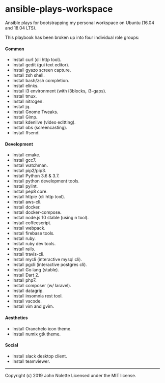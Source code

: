 # ansible-plays-workspace

Ansible plays for bootstrapping my personal workspace on Ubuntu (16.04 and 18.04 LTS).

This playbook has been broken up into four individual role groups:

#### Common

* Install curl (cli http tool).
* Install gedit (gui text editor).
* Install gyazo screen capture.
* Install zsh shell.
* Install bash/zsh completion.
* Install elinks.
* Install i3 environment (with i3blocks, i3-gaps).
* Install tmux.
* Install nitrogen.
* Install jq.
* Install Gnome Tweaks.
* Install Gimp.
* Install kdenlive (video editting).
* Install obs (screencasting).
* Install ffsend.

#### Development

* Install cmake.
* Install gcc7.
* Install watchman.
* Install pip2/pip3.
* Install Python 3.6 & 3.7.
* Install python development tools.
* Install pylint.
* Install pep8 core.
* Install httpie (cli http tool).
* Install aws-cli.
* Install docker.
* Install docker-compose.
* Install node.js 10 stable (using n tool).
* Install coffeescript.
* Install webpack.
* Install firebase tools.
* Install ruby.
* Install ruby dev tools.
* Install rails.
* Install travis-cli.
* Install mycli (interactive mysql cli).
* Install pgcli (interactive postgres cli).
* Install Go lang (stable).
* Install Dart 2.
* Install php7.
* Install composer (w/ laravel).
* Install datagrip.
* Install insomnia rest tool.
* Install vscode.
* Install vim and gvim.

#### Aesthetics

* Install Oranchelo icon theme.
* Install numix gtk theme.

#### Social

* Install slack desktop client.
* Install teamviewer.

---

Copyright (c) 2019 John Nolette Licensed under the MIT license.
